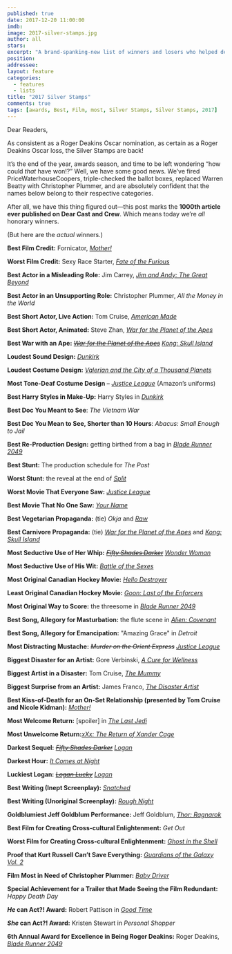 ```yaml
---
published: true
date: 2017-12-20 11:00:00
imdb: 
image: 2017-silver-stamps.jpg
author: all 
stars: 
excerpt: "A brand-spanking-new list of winners and losers who helped define the last year in cinema."
position: 
addressee: 
layout: feature
categories: 
  - features
  - lists
title: "2017 Silver Stamps"
comments: true
tags: [awards, Best, Film, most, Silver Stamps, Silver Stamps, 2017]
---
```

Dear Readers,

As consistent as a Roger Deakins Oscar nomination, as certain as a Roger Deakins Oscar loss, the Silver Stamps are back!

It’s the end of the year, awards season, and time to be left wondering “how could _that_ have won!?” Well, we have some good news. We’ve fired PriceWaterhouseCoopers, triple-checked the ballot boxes, replaced Warren Beatty with Christopher Plummer, and are absolutely confident that the names below belong to their respective categories.

After all, we have this thing figured out—this post marks the **1000th article ever published on Dear Cast and Crew**. Which means today we’re _all_ honorary winners.

(But here are the _actual_ winners.)

**Best Film Credit:** Fornicator, [_Mother!_](http://www.dearcastandcrew.com/content/2017/9/12/mother.html)

**Worst Film Credit:** Sexy Race Starter, [_Fate of the Furious_](http://www.dearcastandcrew.com/content/2017/4/19/the-fate-of-the-furious.html)

**Best Actor in a Misleading Role:** Jim Carrey, [_Jim and Andy: The Great Beyond_](http://www.dearcastandcrew.com/content/2017/12/5/jim-and-andy.html)

**Best Actor in an Unsupporting Role:** Christopher Plummer, _All the Money in the World_

**Best Short Actor, Live Action:** Tom Cruise, [_American Made_](http://www.dearcastandcrew.com/content/2017/10/6/American-made.html)

**Best Short Actor, Animated:** Steve Zhan, [_War for the Planet of the Apes_](http://www.dearcastandcrew.com/content/2017/7/17/war-for-the-planet-of-the-apes.html)

**Best War with an Ape:** <strike>[_War for the Planet of the Apes_](http://www.dearcastandcrew.com/content/2017/7/17/war-for-the-planet-of-the-apes.html)</strike> [_Kong: Skull Island_](http://www.dearcastandcrew.com/content/2017/3/13/kong-skull-island.html)

**Loudest Sound Design:** [_Dunkirk_](http://www.dearcastandcrew.com/content/2017/7/21/dunkirk.html)

**Loudest Costume Design:** [_Valerian and the City of a Thousand Planets_](http://www.dearcastandcrew.com/content/2017/7/28/valerian-and-the-city-of-a-thousand-planets.html)

**Most Tone-Deaf Costume Design** – [_Justice League_](http://www.dearcastandcrew.com/content/2017/12/19/justice-league.html) (Amazon’s uniforms)

**Best Harry Styles in Make-Up:** Harry Styles in [_Dunkirk_](http://www.dearcastandcrew.com/content/2017/7/21/dunkirk.html)

**Best Doc You Meant to See**: _The Vietnam War_

**Best Doc You Mean to See, Shorter than 10 Hours**: _Abacus: Small Enough to Jail_

**Best Re-Production Design:** getting birthed from a bag in [_Blade Runner 2049_](http://www.dearcastandcrew.com/content/2017/10/17/blade-runner-2049.html)

**Best Stunt:** The production schedule for _The Post_

**Worst Stunt:** the reveal at the end of [_Split_](http://www.dearcastandcrew.com/content/2017/1/20/split.html)

**Worst Movie That Everyone Saw:** [_Justice League_](http://www.dearcastandcrew.com/content/2017/12/19/justice-league.html)

**Best Movie That No One Saw:** [_Your Name_](http://www.dearcastandcrew.com/content/2017/7/18/your-name.html)

**Best Vegetarian Propaganda:** (tie) _Okja_ and [_Raw_](http://www.dearcastandcrew.com/content/2017/12/14/raw.html)

**Best Carnivore Propaganda:** (tie) [_War for the Planet of the Apes_](http://www.dearcastandcrew.com/content/2017/7/17/war-for-the-planet-of-the-apes.html) and [_Kong: Skull Island_](http://www.dearcastandcrew.com/content/2017/3/13/kong-skull-island.html)

**Most Seductive Use of Her Whip:** <strike>[_Fifty Shades Darker_](http://www.dearcastandcrew.com/content/2017/2/10/fifty-shades-darker.html)</strike> [_Wonder Woman_](http://www.dearcastandcrew.com/content/2017/6/16/wonder-woman.html)

**Most Seductive Use of His Wit:** [_Battle of the Sexes_](http://www.dearcastandcrew.com/content/2017/11/5/battle-of-the-sexes.html)

**Most Original Canadian Hockey Movie:** [_Hello Destroyer_](http://www.dearcastandcrew.com/content/2017/3/22/hello-destroyer.html)

**Least Original Canadian Hockey Movie:** [_Goon: Last of the Enforcers_](http://www.dearcastandcrew.com/content/2017/3/21/goon-last-of-the-enforcers.html)

**Most Original Way to Score:** the threesome in [_Blade Runner 2049_](http://www.dearcastandcrew.com/content/2017/10/17/blade-runner-2049.html)

**Best Song, Allegory for Masturbation:** the flute scene in [_Alien: Covenant_](http://www.dearcastandcrew.com/content/2017/5/23/alien-covenant.html)

**Best Song, Allegory for Emancipation:** &quot;Amazing Grace&quot; in _Detroit_

**Most Distracting Mustache:** <strike>_Murder on the Orient Express_</strike> [_Justice League_](http://www.dearcastandcrew.com/content/2017/12/19/justice-league.html)

**Biggest Disaster for an Artist:** Gore Verbinski, [_A Cure for Wellness_](http://www.dearcastandcrew.com/content/2017/2/21/a-cure-for-wellness.html)

**Biggest Artist in a Disaster:** Tom Cruise, [_The Mummy_](http://www.dearcastandcrew.com/content/2017/6/12/the-mummy.html)

**Biggest Surprise from an Artist:** James Franco, [_The Disaster Artist_](http://www.dearcastandcrew.com/content/2017/12/8/the-disaster-artist.html)

**Best Kiss-of-Death for an On-Set Relationship (presented by Tom Cruise and Nicole Kidman):** [_Mother!_](http://www.dearcastandcrew.com/content/2017/9/12/mother.html)

**Most Welcome Return:**  [spoiler] in [_The Last Jedi_](http://www.dearcastandcrew.com/content/2017/12/16/the-last-jedi.html)

**Most Unwelcome Return:**[_xXx: The Return of Xander Cage_](http://www.dearcastandcrew.com/reviews/page3/)

**Darkest Sequel:** <strike>[_Fifty Shades Darker_](http://www.dearcastandcrew.com/content/2017/2/10/fifty-shades-darker.html)</strike> [_Logan_](http://www.dearcastandcrew.com/content/2017/3/3/logan.html)

**Darkest Hour:** [_It Comes at Night_](http://www.dearcastandcrew.com/content/2017/6/14/it-comes-at-night.html)

**Luckiest Logan:** <strike>[_Logan Lucky_](http://www.dearcastandcrew.com/content/2017/8/22/logan-lucky.html)</strike> [_Logan_](http://www.dearcastandcrew.com/content/2017/3/3/logan.html)

**Best Writing (Inept Screenplay):** [_Snatched_](http://www.dearcastandcrew.com/content/2017/5/12/snatched.html)

**Best Writing (Unoriginal Screenplay):** [_Rough Night_](http://www.dearcastandcrew.com/content/2017/6/20/rough-night.html)

**Goldblumiest Jeff Goldblum Performance:** Jeff Goldblum, [_Thor: Ragnarok_](http://www.dearcastandcrew.com/content/2017/11/13/thor-ragnarok.html)

**Best Film for Creating Cross-cultural Enlightenment:** _Get Out_

**Worst Film for Creating Cross-cultural Enlightenment:** [_Ghost in the Shell_](http://www.dearcastandcrew.com/content/2017/4/12/ghost-in-the-shell.html)

**Proof that Kurt Russell Can’t Save Everything:** [_Guardians of the Galaxy Vol. 2_](http://www.dearcastandcrew.com/content/2017/5/5/guardians-of-the-galaxy-vol-2.html)

**Film Most in Need of Christopher Plummer:** [_Baby Driver_](http://www.dearcastandcrew.com/content/2017/6/30/baby-driver.html)

**Special Achievement for a Trailer that Made Seeing the Film Redundant:** _Happy Death Day_

**_He_ can Act?! Award:** Robert Pattison in [_Good Time_](http://www.dearcastandcrew.com/content/2017/9/6/good-time.html)

**_She_ can Act?! Award:** Kristen Stewart in _Personal Shopper_

**6th Annual Award for Excellence in Being Roger Deakins:** Roger Deakins, [_Blade Runner 2049_](http://www.dearcastandcrew.com/content/2017/10/17/blade-runner-2049.html)

